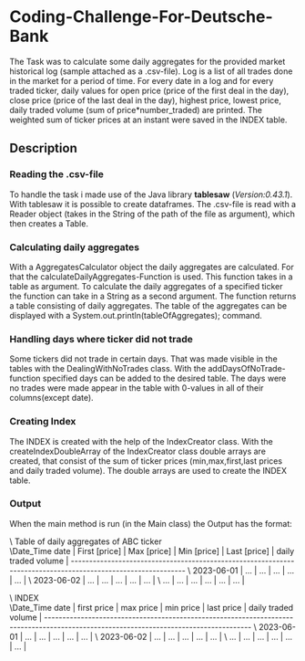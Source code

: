 # Coding-Challenge-For-Deutsche-Bank
The Task was to calculate some daily aggregates for the provided market historical log (sample attached as a .csv-file). Log is a list of all trades done in the market for a period of time. For every date in a log and for every traded ticker, daily values for open price (price of the first deal in the day), close price (price of the last deal in the day), highest price, lowest price, daily traded volume (sum of price*number_traded) are printed. The weighted sum of ticker prices at an instant were saved in the INDEX table.

## Description
### Reading the .csv-file
To handle the task i made use of the Java library **tablesaw** (_Version:0.43.1_). With tablesaw it is possible to create dataframes. 
The .csv-file is read with a Reader object (takes in the String of the path of the file as argument), which then creates a Table. 

### Calculating daily aggregates
With a AggregatesCalculator object the daily aggregates are calculated. For that the calculateDailyAggregates-Function is used.
This function takes in a table as argument. To calculate the daily aggregates of a specified ticker the function can take in a String as a second argument.
The function returns a table consisting of daily aggregates. The table of the aggregates can be displayed with a System.out.println(tableOfAggregates); command.

### Handling days where ticker did not trade
Some tickers did not trade in certain days. That was made visible in the tables with the DealingWithNoTrades class. With the addDaysOfNoTrade-function specified days can be added to the desired table. The days were no trades were made appear in the table with 0-values in all of their columns(except date).

### Creating Index
The INDEX is created with the help of the IndexCreator class. With the createIndexDoubleArray of the IndexCreator class double arrays are created, that consist of the sum of ticker prices (min,max,first,last prices and daily traded volume). The double arrays are used to create the INDEX table.

### Output
When the main method is run (in the Main class) the Output has the format:

\                                   Table of daily aggregates of ABC ticker                                   
 \Date\_Time date  |  First \[price\]  |  Max \[price\]  |  Min \[price\]  |  Last \[price\]  |  daily traded volume  |
\-------------------------------------------------------------------------------------------------------------
 \    2023-06-01  |         ...     |      ...      |      ...      |      ...      |           ...          |
  \   2023-06-02  |         ...     |      ...      |      ...      |      ...      |           ...          |
   \  ...         |         ...     |      ...      |      ...      |      ...      |           ...          |

 \                                                               INDEX                                                                 
 \Date\_Time date  |     first price      |      max price       |      min price       |      last price      |  daily traded volume  |
\--------------------------------------------------------------------------------------------------------------------------------------
 \    2023-06-01  |         ...          |      ...             |      ...             |      ...             |           ...          |
  \   2023-06-02  |         ...          |      ...             |      ...             |      ...             |           ...          |
   \  ...         |         ...          |      ...             |      ...             |      ...             |           ...          |
    

